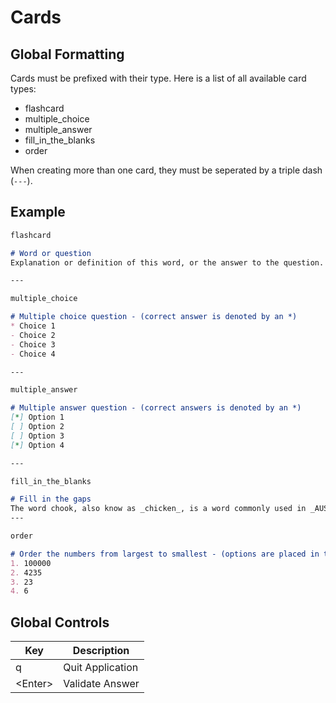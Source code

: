 # Cards

## Global Formatting

Cards must be prefixed with their type. Here is a list of all available card types:
- flashcard
- multiple_choice
- multiple_answer
- fill_in_the_blanks
- order

When creating more than one card, they must be seperated by a triple dash (`---`).

## Example

```md
flashcard

# Word or question
Explanation or definition of this word, or the answer to the question.

---

multiple_choice

# Multiple choice question - (correct answer is denoted by an *)
* Choice 1
- Choice 2
- Choice 3
- Choice 4

---

multiple_answer

# Multiple answer question - (correct answers is denoted by an *)
[*] Option 1
[ ] Option 2
[ ] Option 3
[*] Option 4

---

fill_in_the_blanks

# Fill in the gaps
The word chook, also know as _chicken_, is a word commonly used in _AUS|Australia_.
---

order

# Order the numbers from largest to smallest - (options are placed in the correct ordering and are shuffed within the application)
1. 100000
2. 4235
3. 23
4. 6
```

## Global Controls

| Key     | Description      |
|---------|------------------|
| q       | Quit Application |
| \<Enter\> | Validate Answer  |
